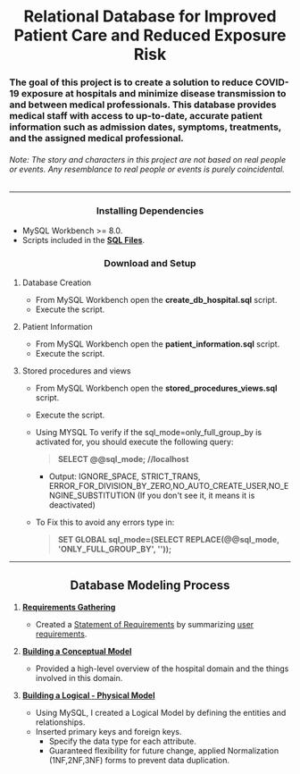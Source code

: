 # <div align="center">  Relational Database for Improved Patient Care and Reduced Exposure Risk </div>
###	The goal of this project is to create a solution to reduce COVID-19 exposure at hospitals and minimize disease transmission to and between medical professionals. This database provides medical staff with access to up-to-date, accurate patient information such as admission dates, symptoms, treatments, and the assigned medical professional.

###### *Note: The story and characters in this project are not based on real people or events. Any resemblance to real people or events is purely coincidental.*
----------------------------------------------------------------------------------
###	<div align="center">Installing Dependencies   </div> 
*	MySQL Workbench >= 8.0.
*	Scripts included in the **[SQL Files](https://github.com/Balakrishna-97/Covid19-Exposure-Database-Design/tree/main/SQL%20Files)**.
###	<div align="center"> Download and Setup  </div> 
1.	Database Creation
	*	From MySQL Workbench open the **create_db_hospital.sql** script.
	*	Execute the script.
	
2.	Patient Information
	*	From MySQL Workbench open the **patient_information.sql** script.
	*	Execute the script.
	
3.	Stored procedures and views
	*	From MySQL Workbench open the **stored_procedures_views.sql** script.
	*	Execute the script.
 	* 	Using MYSQL To verify if the sql_mode=only_full_group_by is activated for, you should execute the following query:
		
  		>**SELECT @@sql_mode;   //localhost**
	 	* Output: IGNORE_SPACE, STRICT_TRANS, ERROR_FOR_DIVISION_BY_ZERO,NO_AUTO_CREATE_USER,NO_ENGINE_SUBSTITUTION (If you don't see it, it means it is deactivated)
	* 	To Fix this to avoid any errors type in:

   		>**SET GLOBAL sql_mode=(SELECT REPLACE(@@sql_mode, 'ONLY_FULL_GROUP_BY', ''));**
-----------------------------------------------------------------------------------	
##	<div align="center"> Database Modeling Process </div> 	 ##
1.	**[Requirements Gathering](https://github.com/HmSalah/COVID_case_tracker/blob/main/README.md#-user-requirements-)**
	*	Created a [Statement of Requirements](https://github.com/HmSalah/COVID_case_tracker/blob/main/README.md#--1--statement-of-requirements) by summarizing [user requirements](https://github.com/HmSalah/sql_hospital_database/blob/main/README.md#-user-requirements-). 
	
2.	**[Building a Conceptual Model](https://github.com/HmSalah/COVID_case_tracker/blob/main/README.md#-2--conceptual-model-)**
  	*	Provided a high-level overview of the hospital domain and the things involved in this domain.
	
3.	**[Building a Logical - Physical Model](https://github.com/HmSalah/COVID_case_tracker/blob/main/README.md#-3--logicalphysical-mysql-model-erd-)**
	*	Using MySQL, I created a Logical Model by defining the entities and relationships.
	*	Inserted primary keys and foreign keys.
     	*	Specify the data type for each attribute.
     	*	Guaranteed flexibility for future change, applied Normalization (1NF,2NF,3NF) forms to prevent data duplication.
